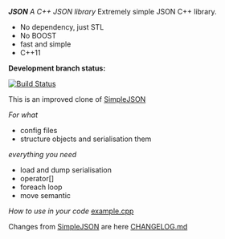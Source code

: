 ***JSON***
*A C++ JSON library*
Extremely simple JSON C++ library.
- No dependency, just STL
- No BOOST
- fast and simple
- C++11

**Development branch status:**

[![Build Status](https://travis-ci.org/MaxSurtaev/CPP-JSON.svg?branch=master)](https://travis-ci.org/MaxSurtaev/CPP-JSON)

This is an improved clone of [SimpleJSON](https://github.com/nbsdx/SimpleJSON)

*For what*
- config files
- structure objects and serialisation them

*everything you need*
- load and dump serialisation
- operator[]
- foreach loop
- move semantic

*How to use in your code*
[example.cpp](example.cpp)


Changes from [SimpleJSON](https://github.com/nbsdx/SimpleJSON) are here [CHANGELOG.md](CHANGELOG.md)